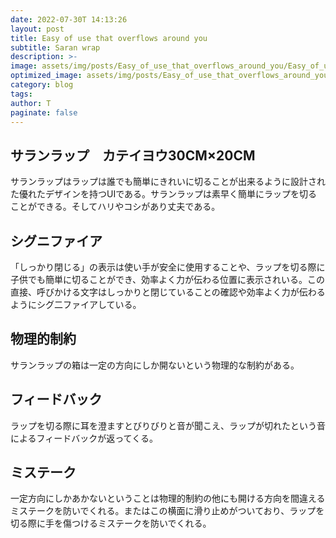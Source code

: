```yaml
---
date: 2022-07-30T 14:13:26
layout: post
title: Easy of use that overflows around you
subtitle: Saran wrap
description: >-
image: assets/img/posts/Easy_of_use_that_overflows_around_you/Easy_of_use_that_overflows_around_you.png
optimized_image: assets/img/posts/Easy_of_use_that_overflows_around_you/Easy_of_use_that_overflows_around_you_resized_thumbnail.png
category: blog
tags: 
author: T
paginate: false
---
```


## サランラップ　カテイヨウ30CM×20CM

サランラップはラップは誰でも簡単にきれいに切ることが出来るように設計された優れたデザインを持つUIである。サランラップは素早く簡単にラップを切ることができる。そしてハリやコシがあり丈夫である。

## シグニファイア

「しっかり閉じる」の表示は使い手が安全に使用することや、ラップを切る際に子供でも簡単に切ることができ、効率よく力が伝わる位置に表示されいる。この直接、呼びかける文字はしっかりと閉じていることの確認や効率よく力が伝わるようにシグ二ファイアしている。

## 物理的制約

サランラップの箱は一定の方向にしか開ないという物理的な制約がある。

## フィードバック

ラップを切る際に耳を澄ますとびりびりと音が聞こえ、ラップが切れたという音によるフィードバックが返ってくる。

## ミステーク

一定方向にしかあかないということは物理的制約の他にも開ける方向を間違えるミステークを防いでくれる。またはこの横面に滑り止めがついており、ラップを切る際に手を傷つけるミステークを防いでくれる。